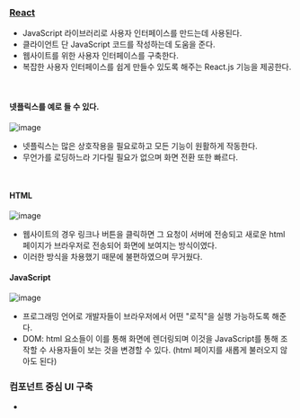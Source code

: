 ### [React](www.reactjs.org)
- JavaScript 라이브러리로 사용자 인터페이스를 만드는데 사용된다.
- 클라이언트 단 JavaScript 코드를 작성하는데 도움을 준다.
- 웹사이트를 위한 사용자 인터페이스를 구축한다.
- 복잡한 사용자 인터페이스를 쉽게 만들수 있도록 해주는 React.js 기능을 제공한다.

<br>

#### 넷플릭스를 예로 들 수 있다.
![image](https://user-images.githubusercontent.com/79950504/179357760-8a2ae6d2-07d0-453b-8990-a3c757539a7a.png)  
- 넷플릭스는 많은 상호작용을 필요로하고 모든 기능이 원활하게 작동한다.
- 무언가를 로딩하느라 기다릴 필요가 없으며 화면 전환 또한 빠르다.

<br>

#### HTML
![image](https://user-images.githubusercontent.com/79950504/179442041-98287bd6-1465-4a42-91c4-9ff3c6734d8b.png)  
- 웹사이트의 경우 링크나 버튼을 클릭하면 그 요청이 서버에 전송되고 새로운 html 페이지가 브라우저로 전송되어 화면에 보여지는 방식이였다.
- 이러한 방식을 차용했기 때문에 불편하였으며 무거웠다.

#### JavaScript
![image](https://user-images.githubusercontent.com/79950504/179441973-b650c46f-798d-4ce0-b5f6-dddf40d0a82f.png)  
- 프로그래밍 언어로 개발자들이 브라우저에서 어떤 "로직"을 실행 가능하도록 해준다.
- DOM: html 요소들이 이를 통해 화면에 렌더링되며 이것을 JavaScript를 통해 조작할 수 사용자들이 보는 것을 변경할 수 있다. (html 페이지를 새롭게 불러오지 않아도 된다)


### 컴포넌트 중심 UI 구축
- 


